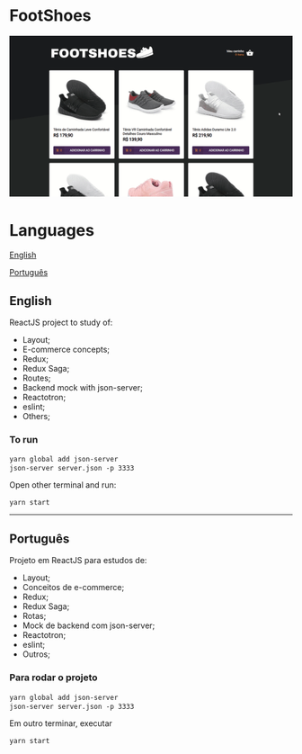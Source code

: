 

# FootShoes

![demontration](./image-readme.gif)

# Languages

[English](#English)

[Português](#Português)

## English

ReactJS project to study of:

* Layout;
* E-commerce concepts;
* Redux;
* Redux Saga;
* Routes;
* Backend mock with json-server;
* Reactotron;
* eslint;
* Others;

### To run

```
yarn global add json-server
json-server server.json -p 3333
```

Open other terminal and run:

```
yarn start
```

---

## Português

Projeto em ReactJS para estudos de:

* Layout;
* Conceitos de e-commerce;
* Redux;
* Redux Saga;
* Rotas;
* Mock de backend com json-server;
* Reactotron;
* eslint;
* Outros;

### Para rodar o projeto

```
yarn global add json-server
json-server server.json -p 3333
```

Em outro terminar, executar

```
yarn start
```
